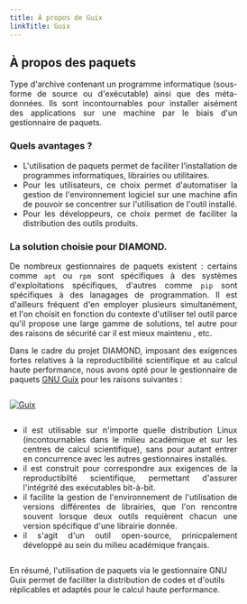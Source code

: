 ```yaml
---
title: À propos de Guix
linkTitle: Guix
---
```


<div align="justify">

## À propos des paquets

Type d'archive contenant un programme informatique (sous-forme de source ou d'exécutable) ainsi que des méta-données. Ils sont incontournables pour installer aisément des applications sur une machine par le biais d'un gestionnaire de paquets.

### Quels avantages ?

* L'utilisation de paquets permet de faciliter l'installation de programmes informatiques, librairies ou utilitaires.
* Pour les utilisateurs, ce choix permet d'automatiser la gestion de l'environnement logiciel sur une machine afin de pouvoir se concentrer sur l'utilisation de l'outil installé.
* Pour les développeurs, ce choix permet de faciliter la distribution des outils produits.

### La solution choisie pour DIAMOND.

De nombreux gestionnaires de paquets existent : certains comme `apt` ou `rpm` sont spécifiques à des systèmes d'exploitations spécifiques, d'autres comme `pip` sont spécifiques à des lanagages de programmation. Il est d'ailleurs fréquent d'en employer plusieurs simultanément, et l'on choisit en fonction du contexte d'utiliser tel outil parce qu'il propose une large gamme de solutions, tel autre pour des raisons de sécurité car il est mieux maintenu , etc.

Dans le cadre du projet DIAMOND, imposant des exigences fortes relatives à la reproductibilité scientifique et au calcul haute performance, nous avons opté pour le gestionnaire de paquets [GNU Guix](https://guix.gnu.org) pour les raisons suivantes :
</div>
<style>
* {
  box-sizing: border-box;
}
.row:after {
  content: "";
  display: table;
  clear: both;
}
</style>
<div class="row">
<div class="column left-about-guix-fr">

<a href="https://guix.gnu.org" target="_blank"><img alt="Guix" class="logo-guix guix-logo-about"/></a>

</div>
<div class="column right-about-guix-fr" align="justify">

* il est utilisable sur n'importe quelle distribution Linux (incontournables dans le milieu académique et sur les centres de calcul scientifique), sans pour autant entrer en concurrence avec les autres gestionnaires installés.
* il est construit pour correspondre aux exigences de la reproductibilté scientifique, permettant d'assurer l'intégrité des exécutables bit-à-bit.
* il facilite la gestion de l'environnement de l'utilisation de versions différentes de librairies, que l'on rencontre souvent lorsque deux outils requièrent chacun une version spécifique d'une librairie donnée.
* il s'agit d'un outil open-source, prinicpalement développé au sein du milieu académique français.

</div>
</div>

En résumé, l'utilisation de paquets via le gestionnaire GNU Guix permet de faciliter la distribution de codes et d'outils réplicables et adaptés pour le calcul haute performance.